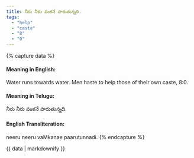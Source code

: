 ```yaml
---
title: నీరు నీరు వంకనే పారుతున్నది.
tags:
  - "help"
  - "caste"
  - "8"
  - "0"
---
```


{% capture data %}
#### Meaning in English:
Water runs towards water.
Men haste to help those of their own caste, 8:0.

#### Meaning in Telugu:
నీరు నీరు వంకనే పారుతున్నది.

#### English Transliteration:
neeru neeru vaMkanae paarutunnadi.
{% endcapture %}

<div class="notice">{{ data | markdownify }}</div>

